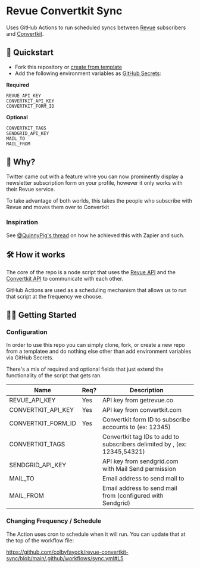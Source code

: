 # Revue Convertkit Sync

Uses GitHub Actions to run scheduled syncs between [Revue](https://www.getrevue.co) subscribers and [Convertkit](https://convertkit.com/).

## 🚀 Quickstart

* Fork this repository or [create from template](https://github.com/colbyfayock/revue-convertkit-sync/generate)
* Add the following environment variables as [GitHub Secrets](https://docs.github.com/en/actions/security-guides/encrypted-secrets#creating-encrypted-secrets-for-a-repository):

**Required**
```
REVUE_API_KEY
CONVERTKIT_API_KEY
CONVERTKIT_FORM_ID
```

**Optional**
```
CONVERTKIT_TAGS
SENDGRID_API_KEY
MAIL_TO
MAIL_FROM
```

## 🤔 Why?

Twitter came out with a feature whre you can now prominently display a newsletter subscription form on your profile, however it only works with their Revue service.

To take advantage of both worlds, this takes the people who subscribe with Revue and moves them over to Convertkit

### Inspiration

See [@QuinnyPig's thread](https://twitter.com/QuinnyPig/status/1445202123155664900) on how he achieved this with Zapier and such.

## 🛠 How it works

The core of the repo is a node script that uses the [Revue API](https://www.getrevue.co/api) and the [Convertkit API](https://developers.convertkit.com/) to communicate with each other.

GitHub Actions are used as a scheduling mechanism that allows us to run that script at the frequency we choose.

## 🧑‍🚀 Getting Started

### Configuration

In order to use this repo you can simply clone, fork, or create a new repo from a templatee and do nothing else other than add environment variables via GitHub Secrets.

There's a mix of required and optional fields that just extend the functionality of the script that gets ran.

| Name                | Req? | Description                                                               |
| ------------------- | ---- | ------------------------------------------------------------------------- |
| REVUE_API_KEY       | Yes  | API key from getrevue.co                                                  |
| CONVERTKIT_API_KEY  | Yes  | API key from convertkit.com                                               |
| CONVERTKIT_FORM_ID  | Yes  | Convertkit form ID to subscribe accounts to (ex: 12345)                   |
| CONVERTKIT_TAGS     |      | Convertkit tag IDs to add to subscribers delimited by , (ex: 12345,54321) |
| SENDGRID_API_KEY    |      | API key from sendgrid.com with Mail Send permission                       |
| MAIL_TO             |      | Email address to send mail to                                             |
| MAIL_FROM           |      | Email address to send mail from (configured with Sendgrid)                |

### Changing Frequency / Schedule

The Action uses cron to schedule when it will run. You can update that at the top of the workflow file:

https://github.com/colbyfayock/revue-convertkit-sync/blob/main/.github/workflows/sync.yml#L5
